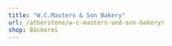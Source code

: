 ```yaml
---
title: "W.C.Masters & Son Bakery"
url: /atherstone/w-c-masters-und-son-bakery/
shop: Bäckerei
---
```

